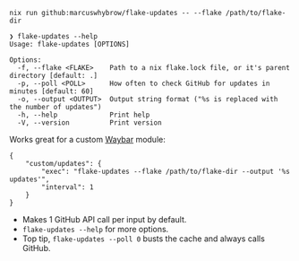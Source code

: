 ```
nix run github:marcuswhybrow/flake-updates -- --flake /path/to/flake-dir
```

```
❯ flake-updates --help
Usage: flake-updates [OPTIONS]

Options:
  -f, --flake <FLAKE>    Path to a nix flake.lock file, or it's parent directory [default: .]
  -p, --poll <POLL>      How often to check GitHub for updates in minutes [default: 60]
  -o, --output <OUTPUT>  Output string format ("%s is replaced with the number of updates")
  -h, --help             Print help
  -V, --version          Print version
```

Works great for a custom [Waybar](https://github.com/Alexays/Waybar) module:

```
{
    "custom/updates": {
        "exec": "flake-updates --flake /path/to/flake-dir --output '%s updates'",
        "interval": 1
    }
}
```

- Makes 1 GitHub API call per input by default.
- `flake-updates --help` for more options.
- Top tip, `flake-updates --poll 0` busts the cache and always calls GitHub.

